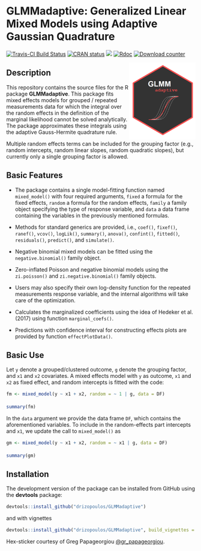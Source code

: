 GLMMadaptive: Generalized Linear Mixed Models using Adaptive Gaussian Quadrature
================

[![Travis-CI Build Status](https://travis-ci.org/drizopoulos/GLMMadaptive.svg?branch=master)](https://travis-ci.org/drizopoulos/GLMMadaptive) [![CRAN status](http://www.r-pkg.org/badges/version/GLMMadaptive)](https://cran.r-project.org/package=GLMMadaptive) [![](https://cranlogs.r-pkg.org/badges/grand-total/GLMMadaptive)](https://CRAN.R-project.org/package=GLMMadaptive) [![Rdoc](http://www.rdocumentation.org/badges/version/GLMMadaptive)](http://www.rdocumentation.org/packages/GLMMadaptive) [![Download counter](http://cranlogs.r-pkg.org/badges/GLMMadaptive)](https://cran.r-project.org/package=GLMMadaptive) 

<img src="man/figures/logo.png" height="205" align="right"/>

Description
------------

This repository contains the source files for the R package <strong>GLMMadaptive</strong>. 
This package fits mixed effects models for grouped / repeated measurements data for which
the integral over the random effects in the definition of the marginal likelihood cannot
be solved analytically. The package approximates these integrals using the adaptive 
Gauss-Hermite quadrature rule.

Multiple random effects terms can be included for the grouping factor (e.g., random 
intercepts, random linear slopes, random quadratic slopes), but currently only a single
grouping factor is allowed.

Basic Features
------------

- The package contains a single model-fitting function named `mixed_model()` with four 
required arguments, `fixed` a formula for the fixed effects, `random` a formula for the
random effects, `family` a family object specifying the type of response variable, and 
`data` a data frame containing the variables in the previously mentioned formulas.

- Methods for standard generics are provided, i.e., `coef()`, `fixef()`, `ranef()`, 
`vcov()`, `logLik()`, `summary()`, `anova()`, `confint()`, `fitted()`, `residuals()`, 
`predict()`, and `simulate()`.

- Negative binomial mixed models can be fitted using the `negative.binomial()` family 
object.

- Zero-inflated Poisson and negative binomial models using the `zi.poisson()` and 
`zi.negative.binomial()` family objects.

- Users may also specify their own log-density function for the repeated measurements 
response variable, and the internal algorithms will take care of the optimization.

- Calculates the marginalized coefficients using the idea of Hedeker et al. (2017) using 
function `marginal_coefs()`.

- Predictions with confidence interval for constructing effects plots are provided by 
function `effectPlotData()`.

Basic Use
------------

Let `y` denote a grouped/clustered outcome, `g` denote the grouping factor, and `x1` and
`x2` covariates. A mixed effects model with `y` as outcome, `x1` and `x2` as fixed effect,
and random intercepts is fitted with the code:
```r
fm <- mixed_model(y ~ x1 + x2, random = ~ 1 | g, data = DF)

summary(fm)
```

In the `data` argument we provide the data frame `DF`, which contains the aforementioned 
variables. To include in the random-effects part intercepts and `x1`, we update the call
to `mixed_model()` as
```r
gm <- mixed_model(y ~ x1 + x2, random = ~ x1 | g, data = DF)

summary(gm)
```


 
Installation
------------

The development version of the package can be installed from GitHub using the **devtools**
package:
```r
devtools::install_github("drizopoulos/GLMMadaptive")
```

and with vignettes
```r
devtools::install_github("drizopoulos/GLMMadaptive", build_vignettes = TRUE)
```

Hex-sticker courtesy of Greg Papageorgiou [@gr_papageorgiou](https://twitter.com/gr_papageorgiou).